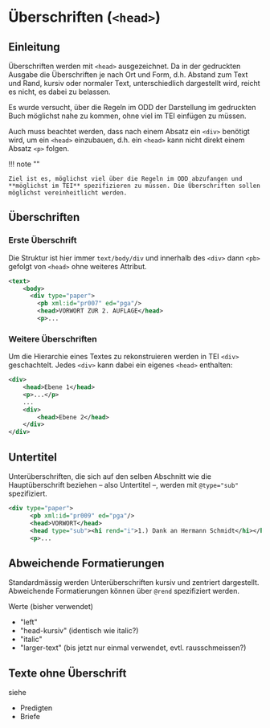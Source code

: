 # Überschriften (`<head>`)

## Einleitung

Überschriften werden mit `<head>` ausgezeichnet. Da in der gedruckten Ausgabe die Überschriften je nach Ort und Form, d.h. Abstand zum Text und Rand, kursiv oder normaler Text, unterschiedlich dargestellt wird, reicht es nicht, es dabei zu belassen.

Es wurde versucht, über die Regeln im ODD der Darstellung im gedruckten Buch möglichst nahe zu kommen, ohne viel im TEI einfügen zu müssen.

Auch muss beachtet werden, dass nach einem Absatz ein `<div>` benötigt wird, um ein `<head>` einzubauen, d.h. ein `<head>` kann nicht direkt einem Absatz `<p>` folgen.

!!! note ""

    Ziel ist es, möglichst viel über die Regeln im ODD abzufangen und 
    **möglichst im TEI** spezifizieren zu müssen. Die Überschriften sollen 
    möglichst vereinheitlicht werden.

## Überschriften

### Erste Überschrift
Die Struktur ist hier immer `text/body/div` und innerhalb des `<div>` dann `<pb>` gefolgt von `<head>` ohne weiteres Attribut. <!--Die Seitenzahl wird dann über das ODD am rechten Seitenrand dargestellt.-->

```xml
<text>
    <body>
      <div type="paper">
        <pb xml:id="pr007" ed="pga"/>
        <head>VORWORT ZUR 2. AUFLAGE</head>
        <p>...
```

### Weitere Überschriften
Um die Hierarchie eines Textes zu rekonstruieren werden in TEI `<div>` geschachtelt. Jedes `<div>` kann dabei ein eigenes `<head>` enthalten:

```xml
<div>
    <head>Ebene 1</head>
    <p>...</p>
    ...
    <div>
        <head>Ebene 2</head>
    </div>
</div>
```


## Untertitel

Unterüberschriften, die sich auf den selben Abschnitt wie die Hauptüberschrift beziehen – also Untertitel –, werden mit `@type="sub"` spezifiziert. 

```xml
<div type="paper"> 
      <pb xml:id="pr009" ed="pga"/>
      <head>VORWORT</head>
      <head type="sub"><hi rend="i">1.) Dank an Hermann Schmidt</hi></head>
      <p>...
```

## Abweichende Formatierungen

Standardmässig werden Unterüberschriften kursiv und zentriert dargestellt. Abweichende Formatierungen können über `@rend` spezifiziert werden. 

Werte (bisher verwendet)

- "left"
- "head-kursiv" (identisch wie italic?)
- "italic"
- "larger-text" (bis jetzt nur einmal verwendet, evtl. rausschmeissen?)

## Texte ohne Überschrift

siehe

- Predigten  
- Briefe
